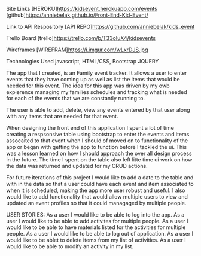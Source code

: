 Site Links [HEROKU]https://kidsevent.herokuapp.com/events
[github]https://anniebelak.github.io/Front-End-Kid-Event/

Link to API Respository
[API REPO]https://github.com/anniebelak/kids_event

Trello Board
[trello]https://trello.com/b/T33oIuX4/kidsevents

Wireframes
[WIREFRAM]https://i.imgur.com/wLxrDJS.jpg

Technologies Used
javascript,
HTML/CSS,
Bootstrap
JQUERY

The app that I created, is an Family event tracker. It allows
a user to enter events that they have coming up as well as list the items
that would be needed for this event. The idea for this app was driven
by my owb expierence managing my families schedules and tracking
what is needed for each of the events that we are constantly running to.

The user is able to add, delete, view any events entered by that user along
with any items that are needed for that event.

When designing the front end of this application I spent a lot of time
creating a respsonsive table using bootstrap to enter the events and items
assocaited to that event when I should of moved on to functionality of the app or
began with getting the app to function before I tackled the ui.
 This was a lesson learned on how I should approach the
over all design process in the future. The time I spent on the table
also left litte time ui work on how the data was returned and updated for
my CRUD actions.

For future iterations of this project I would like to add a date to the
table and with in the data so that a user could have each event and item associated
to when it is scheduled, making the app more user robust and useful.
I also would like to add functionality that would allow multiple users to view
and updated an event profiles so that it could managaged by multiple people.

USER STORIES:
As a user I would like to be able to log into the app.
As a user I would like to be able to add activites for multiple people.
As a user I would like to be able to have materials listed for the activities for
multiple people.
As a user I would like to be able to log out of application.
As a user I would like to be ablet to delete items from my list of activities.
As a user I would like to be able to modify an activity in my list.
